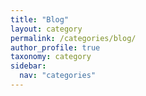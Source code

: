 ```yaml
---
title: "Blog"
layout: category
permalink: /categories/blog/
author_profile: true
taxonomy: category
sidebar:
  nav: "categories"
---
```

